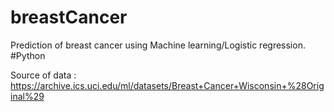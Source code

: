 # breastCancer
Prediction of breast cancer using Machine learning/Logistic regression. 
 #Python

Source of data : https://archive.ics.uci.edu/ml/datasets/Breast+Cancer+Wisconsin+%28Original%29
